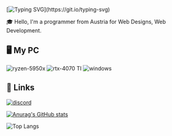 [![Typing SVG](https://readme-typing-svg.demolab.com?font=Fira+Code&pause=1000&color=00F706&random=false&width=435&lines=Hello+I'm+Fluffy!)](https://git.io/typing-svg)

🎓 Hello, I'm a programmer from Austria for Web Designs, Web Development.

## 🖥️ My PC

![ryzen-5950x](https://img.shields.io/badge/AMD-Ryzen%209%205950x-red?style=for-the-badge&logo=amd&logoColor=white)
![rtx-4070 TI](https://img.shields.io/badge/NVIDIA-RTX%204070%20TI-green?style=for-the-badge&logo=nvidia&logoColor=white)
![windows](https://img.shields.io/badge/Windows_11-0078D6?style=for-the-badge&logo=windows&logoColor=white)

## 🔗 Links

[![discord](https://img.shields.io/badge/Discord-fluffy41-blue?style=for-the-badge&logo=discord&logoColor=white)](https://discordapp.com/users/287237722328793089)

[![Anurag's GitHub stats](https://github-readme-stats.vercel.app/api?username=Fluffy41&theme=dark&show_icons=true )](https://github.com/anuraghazra/github-readme-stats)

![Top Langs](https://wakatime.com/share/@Fluffy/64b77759-d072-4ad2-a4e7-b65bcb723a37.svg)
